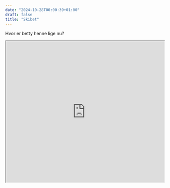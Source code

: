 ```yaml
---
date: "2024-10-28T00:00:39+01:00"
draft: false
title: "Skibet"
---
```


Hvor er betty henne lige nu?

<iframe src="https://www.marinetraffic.com/en/ais/embed/mmsi:219022124/shipid:5630282" width="100%" height="450px"></iframe>
